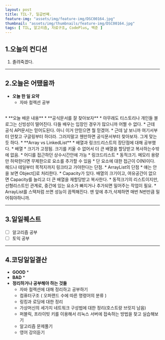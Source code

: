 ```yaml
---
layout: post
title: TIL-7, 일곱번째.
feature-img: "assets/img/feature-img/DSC00164.jpg"
thumbnail: "assets/img/thumbnails/feature-img/DSC00164.jpg"
tags: [ TIL, 알고리즘, 자료구조, CodePlus, 백준 ]
---
```


## 1.오늘의 컨디션
1. 졸려죽겠다.

***

## 2.오늘은 어땠을까
* **오늘 한 일 요약**  
  * 자바 컬렉션 공부
<br>
* **오늘 배운 내용**  
  * **공식문서를 잘 찾아보자**
    * 아무래도 티스토리나 개인들 블로그는 신빙성이 떨어진다. 다들 배우는 입장인 경우가 많으니까 어쩔 수 없다.
    * 근데 공식 API문서는 믿어도된다. 아니 이거 안믿으면 뭘 믿겠어.
    * 근데 날 보니까 여기서부터 안찾고 구글링부터 하더라. 그러지말고 웬만하면 공식문서부터 찾아보자. 그게 맞는 듯 하다.
  * **Array vs LinkedList**
    * 배열과 링크드리스트의 장단점에 대해 공부했다.
      * 배열
        * 크기가 고정됨. 크기를 키울 수 없어서 더 큰 배열을 할당받고 복사하는수밖에 없음.
        * 어디를 접근하던 상수시간안에 가능
      * 링크드리스트
        * 동적크기. 메모리 용량만 허락한다면 무제한으로 요소를 추가할 수 있음
        * 단 요소에 대한 접근이 O(N)이다. 헤드나 테일부터 목적지까지 링크타고 가야한다는 단점.
    * ArrayList의 단점
      * 얘는 안을 보면 Object[]로 처리한다.
      * Capacity가 있다. 배열의 크기이고, 여유공간이 없으면 Capacity를 늘리고 더 큰 배열을 재할당받고 복사한다.
      * 동적크기의 리스트이지만, 선형리스트인 관계로, 중간에 있는 요소가 빠지거나 추가되면 밀어주는 작업이 필요.
      * ArrayList를 스택처럼 쓰면 성능이 끔찍해진다. 맨 앞에 추가,삭제하면 매번 N번만큼 밀어줘야하니까.


***

## 3.일일퀘스트
  - [ ] 알고리즘 공부
  - [ ] 토익 공부

***

## 4.코딩일일결산
* **GOOD**
  * 
* **BAD**
  * 
* **정리하거나 공부해야 하는 것들**
  * 자바 컬렉션에 대해 정리하고 공부하기
  * 컴퓨터구조 ( 오퍼랜드 수에 따른 명령어의 분류 )
  * 링킹과 로딩에 대한 정리
  * 가상머신의 세가지 네트워크 구성법에 대한 정리(호스트랑 브릿지 남음)
  * 퍼블릭, 프라이빗 키를 이용해서 리눅스 서버에 접속하는 방법을 찾고 실습해보기
  * 알고리즘 문제풀기
  * 영어 강의듣기
